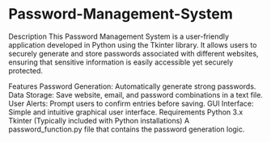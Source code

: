 # Password-Management-System
Description
This Password Management System is a user-friendly application developed in Python using the Tkinter library. It allows users to securely generate and store passwords associated with different websites, ensuring that sensitive information is easily accessible yet securely protected.

Features
Password Generation: Automatically generate strong passwords.
Data Storage: Save website, email, and password combinations in a text file.
User Alerts: Prompt users to confirm entries before saving.
GUI Interface: Simple and intuitive graphical user interface.
Requirements
Python 3.x
Tkinter (Typically included with Python installations)
A password_function.py file that contains the password generation logic.
